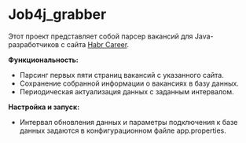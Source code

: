 # Job4j_grabber

Этот проект представляет собой парсер вакансий для Java-разработчиков с сайта [Habr Career](https://career.habr.com/vacancies/java_developer).

**Функциональность:**
- Парсинг первых пяти страниц вакансий с указанного сайта.
- Сохранение собранной информации о вакансиях в базу данных.
- Периодическая актуализация данных с заданным интервалом.

**Настройка и запуск:**
- Интервал обновления данных и параметры подключения к базе данных задаются в конфигурационном файле app.properties.